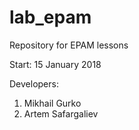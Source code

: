 # lab_epam

Repository for EPAM lessons

Start: 15 January 2018

Developers:
1. Mikhail Gurko
2. Artem Safargaliev
